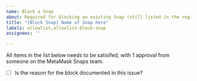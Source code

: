 ```yaml
---
name: Block a Snap
about: Required for blocking an existing Snap (still listed in the registry but not accessible)
title: "[Block Snap] Name of Snap here"
labels: allowlist,allowlist-block-snap
assignees: ''

---
```


All items in the list below needs to be satisifed, with 1 approval from someone on the MetaMask Snaps team.

- [ ] Is the reason for the block documented in this issue?
